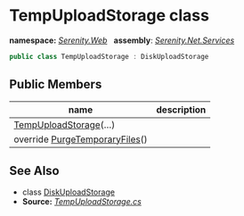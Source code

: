 # TempUploadStorage class
**namespace:** *[Serenity.Web](../README.md#serenity.web-namespace)*   **assembly**: *[Serenity.Net.Services](../README.md)*

```csharp
public class TempUploadStorage : DiskUploadStorage
```

## Public Members

| name | description |
| --- | --- |
| [TempUploadStorage](TempUploadStorage/TempUploadStorage.md)(…) |  |
| override [PurgeTemporaryFiles](TempUploadStorage/PurgeTemporaryFiles.md)() |  |

## See Also

* class [DiskUploadStorage](DiskUploadStorage.md)
* **Source:** *[TempUploadStorage.cs](https://github.com/serenity-is/Serenity/blob/master/src/Serenity.Net.Services/Upload/TempUploadStorage.cs)*